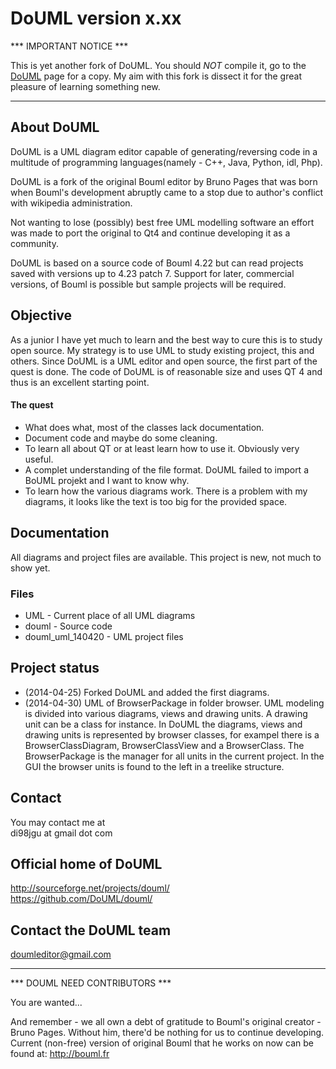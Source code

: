 
DoUML version x.xx
==================

*** IMPORTANT NOTICE ***

This is yet another fork of DoUML. You should *NOT* compile it, go to the
[DoUML](https://github.com/DoUML/douml) page for a copy. My
aim with this fork is dissect it for the great pleasure of learning 
something new.

____________________

About DoUML
-----------

 DoUML is a UML diagram editor capable of generating/reversing code in a multitude of programming
 languages(namely -  C++, Java, Python, idl, Php).
 
 DoUML is a fork of the original Bouml editor by Bruno Pages that was born when Bouml's development
 abruptly came to  a stop due to author's conflict with wikipedia administration.
 
 Not wanting to lose (possibly) best free UML modelling software an effort was made to port the
 original to Qt4 and continue developing it as a community.
 
 DoUML is based on a source code of Bouml 4.22 but can read projects saved with versions up to 4.23
 patch 7. Support for later, commercial versions, of Bouml is possible but sample projects will be
 required.
	
   
Objective
---------

 As a junior I have yet much to learn and the best way to cure this is to study 
 open source. My strategy is to use UML to study existing project, this and others.
 Since DoUML is a UML editor and open source, the first part of the quest is done.
 The code of DoUML is of reasonable size and uses QT 4 and thus is an excellent 
 starting point.
 
#### The quest ####
 * What does what, most of the classes lack documentation.
 * Document code and maybe do some cleaning.
 * To learn all about QT or at least learn how to use it. Obviously very 
   useful.
 * A complet understanding of the file format. DoUML failed to import a 
   BoUML projekt and I want to know why.
 * To learn how the various diagrams work. There is a problem with my 
   diagrams, it looks like the text is too big for the provided space.

Documentation
-------------

All diagrams and project files are available. This project is new,
not much to show yet.

### Files ###
 * UML - Current place of all UML diagrams
 * douml - Source code
 * douml_uml_140420 - UML project files

Project status
--------------

 - (2014-04-25) Forked DoUML and added the first diagrams.
 - (2014-04-30) UML of BrowserPackage in folder browser. UML modeling is 
 divided into various diagrams, views and drawing units. A drawing unit 
 can be a class for instance. In DoUML the diagrams, views and drawing 
 units is represented by browser classes, for exampel there is a 
 BrowserClassDiagram, BrowserClassView and a BrowserClass. The 
 BrowserPackage is the manager for all units in the current project.
 In the GUI the browser units is found to the left in a treelike 
 structure.

Contact
-------

You may contact me at   
di98jgu at gmail dot com

	
Official home of DoUML
----------------------

  http://sourceforge.net/projects/douml/   
  https://github.com/DoUML/douml/

Contact the DoUML team
----------------------

  doumleditor@gmail.com

____________________
  
  *** DOUML NEED CONTRIBUTORS ***	
  
You are wanted...
	
And remember - we all own a debt of gratitude to Bouml's original creator - Bruno Pages. 
Without him, there'd be nothing for us to continue developing.
Current (non-free) version of original Bouml that he works on now can be found at:
	http://bouml.fr
